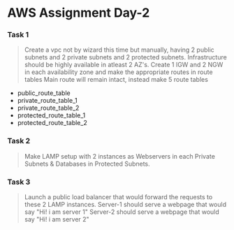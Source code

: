 # AWS Assignment Day-2

### Task 1

> Create a vpc not by wizard this time but manually, having 2 public subnets and 2 private subnets and 2 protected subnets. Infrastructure should be highly available in atleast 2 AZ's.
> Create 1 IGW and 2 NGW in each availability zone and make the appropriate routes in route tables
> Main route will remain intact, instead make 5 route tables
 - public_route_table
 - private_route_table_1
 - private_route_table_2 
 - protected_route_table_1
 - protected_route_table_2

### Task 2

> Make LAMP setup with 2 instances as Webservers in each Private Subnets & Databases in Protected Subnets.

### Task 3

> Launch a public load balancer that would forward the requests to these 2 LAMP instances.
> Server-1 should serve a webpage that would say "Hi! i am server 1"
> Server-2 should serve a webpage that would say "Hi! i am server 2"
